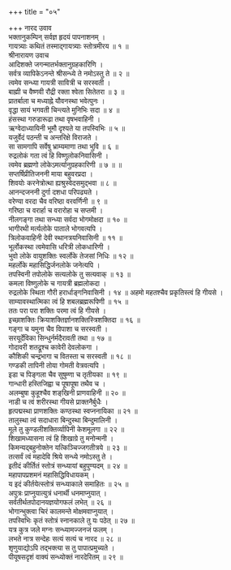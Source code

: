 +++
title = "०५"

+++
नारद उवाव  
भक्तानुकम्पिन् सर्वज्ञ हृदयं पापनाशनम् ।  
गायत्र्याः कथितं तस्माद्‌गायत्र्याः स्तोत्रमीरय ॥ १ ॥  
श्रीनारायण उवाच  
आदिशक्ते जगन्मातर्भक्तानुग्रहकारिणि ।  
सर्वत्र व्यापिकेऽनन्ते श्रीसन्ध्ये ते नमोऽस्तु ते ॥ २ ॥  
त्वमेव सन्ध्या गायत्री सावित्री च सरस्वती ।  
बाह्मी च वैष्णवी रौद्री रक्ता श्वेता सितेतरा ॥ ३ ॥  
प्रातर्बाला च मध्याह्ने यौवनस्था भवेत्पुनः ।  
वृद्धा सायं भगवती चिन्त्यते मुनिभिः सदा ॥ ४ ॥  
हंसस्था गरुडारूढा तथा वृषभवाहिनी ।  
ऋग्वेदाध्यायिनी भूमौ दृश्यते या तपस्विभिः ॥ ५ ॥  
यजुर्वेदं पठन्ती च अन्तरिक्षे विराजते ।  
सा सामगापि सर्वेषु भ्राम्यमाणा तथा भुवि ॥ ६ ॥  
रुद्रलोकं गता त्वं हि विष्णुलोकनिवासिनी ।  
त्वमेव ब्रह्मणो लोकेऽमर्त्यानुग्रहकारिणी ॥ ७ ॥ ॥  
सप्तर्षिप्रीतिजननी माया बहुवरप्रदा ।  
शिवयोः करनेत्रोत्था ह्यश्रुस्वेदसमुद्भवा ॥ ८ ॥  
आनन्दजननी दुर्गा दशधा परिपढ्यते ।  
वरेण्या वरदा चैव वरिष्ठा वरवर्णिनी ॥ ९ ॥  
गरिष्ठा च वरार्हा च वरारोहा च सप्तमी ।  
नीलगङ्‌गा तथा सन्ध्या सर्वदा भोगमोक्षदा ॥ १० ॥  
भागीरथी मर्त्यलोके पाताले भोगवत्यपि ।  
त्रिलोकवाहिनी देवी स्थानत्रयनिवासिनी ॥ ११ ॥  
भूर्लोकस्था त्वमेवासि धरित्री लोकधारिणी ।  
भुवो लोके वायुशक्तिः स्वर्लोके तेजसां निधिः ॥ १२ ॥  
महर्लोके महासिद्धिर्जनलोके जनेत्यपि ।  
तपस्विनी तपोलोके सत्यलोके तु सत्यवाक् ॥ १३ ॥  
कमला विष्णुलोके च गायत्री ब्रह्मलोकदा ।  
रुद्रलोके स्थिता गौरी हरार्धाङ्‌गनिवासिनी । १४ ॥
अहमो महतश्चैव प्रकृतिस्त्वं हि गीयसे ।  
साम्यावस्थात्मिका त्वं हि शबलब्रह्मरूपिणी ॥ १५ ॥  
ततः परा परा शक्तिः परमा त्वं हि गीयसे ।  
इच्छाशक्तिः क्रियाशक्तिर्ज्ञानशक्तिस्त्रिशक्तिदा ॥ १६ ॥  
गङ्‌गा च यमुना चैव विपाशा च सरस्वती ।  
सरयूर्देविका सिन्धुर्नर्मदैरावती तथा ॥ १७ ॥  
गोदावरी शतद्रूश्च कावेरी देवलोकगा ।  
कौशिकी चन्द्रभागा च वितस्ता च सरस्वती ॥ १८ ॥  
गण्डकी तापिनी तोया गोमती वेत्रवत्यपि ।  
इडा च पिङ्‌गला चैव सुषुम्णा च तृतीयका ॥ १९ ॥  
गान्धारी हस्तिजिह्वा च पूषापूषा तथैव च ।  
अलम्बुषा कुहूश्चैव शङ्‌खिनी प्राणवाहिनी ॥ २० ॥  
नाडी च त्वं शरीरस्था गीयसे प्राक्तनैर्बुधैः ।  
हृत्पद्मस्था प्राणशक्तिः कण्ठस्था स्वप्ननायिका ॥ २१ ॥  
तालुस्था त्वं सदाधारा बिन्दुस्था बिन्दुमालिनी ।  
मूले तु कुण्डलीशक्तिर्व्यापिनी केशमूलगा ॥ २२ ॥  
शिखामध्यासना त्वं हि शिखाग्रे तु मनोन्मनी ।  
किमन्यद्‌बहुनोक्तेन यत्किञ्चिज्जगतीत्रये ॥ २३ ॥  
तत्सर्वं त्वं महादेवि श्रिये सन्ध्ये नमोऽस्तु ते ।  
इतीदं कीर्तितं स्तोत्रं सन्ध्यायां बहुपुण्यदम् ॥ २४ ॥  
महापापप्रशमनं महासिद्धिविधायकम् ।  
य इदं कीर्तयेत्स्तोत्रं सन्ध्याकाले समाहितः ॥ २५ ॥  
अपुत्रः प्राप्नुयात्युत्रं धनार्थी धनमाप्नुयात् ।  
सर्वतीर्थतपोदानयज्ञयोगफलं लभेत् ॥ २६ ॥  
भोगान्भुक्त्वा चिरं कालमन्ते मोक्षमवाप्नुयात् ।  
तपस्विभिः कृतं स्तोत्रं स्नानकाले तु यः पठेत् ॥ २७ ॥  
यत्र कुत्र जले मग्नः सन्ध्यामज्जनजं फलम् ।  
लभते नात्र सन्देहः सत्यं सत्यं च नारद ॥ २८ ॥  
शृणुयाद्योऽपि तद्भक्त्या स तु पापात्प्रमुच्यते ।  
पीयूषसदृशं वाक्यं सन्ध्योक्तं नारदेरितम् ॥ २९ ॥

